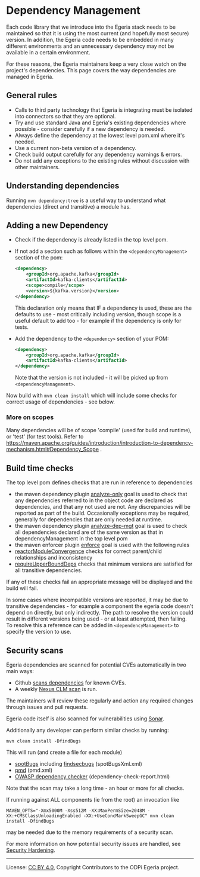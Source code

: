 <!-- SPDX-License-Identifier: CC-BY-4.0 -->
<!-- Copyright Contributors to the ODPi Egeria project. -->

# Dependency Management

Each code library that we introduce into the Egeria stack needs to be maintained so that it is using the
most current (and hopefully most secure) version.  In addition,
the Egeria code needs to be embedded in many different environments and
an unnecessary dependency may not be available in a certain environment.

For these reasons, the Egeria maintainers keep a very close watch on the project's dependencies.
This page covers the way dependencies are managed in Egeria.

## General rules

* Calls to third party technology that Egeria is integrating must be isolated into connectors so that they are optional.
* Try and use standard Java and Egeria's existing dependencies where possible - consider carefully if a new dependency is needed.
* Always define the dependency at the lowest level pom.xml where it's needed.
* Use a current non-beta version of a dependency.
* Check build output carefully for any dependency warnings & errors.
* Do not add any exceptions to the existing rules without discussion with other maintainers.

## Understanding dependencies

Running `mvn dependency:tree` is a useful way to understand what dependencies (direct and transitive) a module has.

## Adding a new Dependency

* Check if the dependency is already listed in the top level pom.
* If not add a section such as follows within the `<dependencyManagement>` section of the pom:
    ```xml
    <dependency>
        <groupId>org.apache.kafka</groupId>
        <artifactId>kafka-clients</artifactId>
        <scope>compile</scope>
        <version>${kafka.version}</version>
    </dependency>
    ```
    This declaration only means that IF a dependency is used, these are the defaults to use - most critically including version, though scope is a useful default to add too - for example if the dependency is only for tests.

* Add the dependency to the `<dependency>` section of your POM:
    ```xml
    <dependency>
        <groupId>org.apache.kafka</groupId>
        <artifactId>kafka-clients</artifactId>
    </dependency>
    ```
    Note that the version is not included - it will be picked up from `<dependencyManagement>`.

Now build with `mvn clean install` which will include some checks for correct usage of dependencies - see below.

### More on scopes

Many dependencies will be of scope 'compile' (used for build and runtime), or 'test' (for test tools). Refer to https://maven.apache.org/guides/introduction/introduction-to-dependency-mechanism.html#Dependency_Scope .

## Build time checks

The top level pom defines checks that are run in reference to dependencies

* the maven dependency plugin [analyze-only](https://maven.apache.org/plugins/maven-dependency-plugin/analyze-only-mojo.html) goal is used to check that any dependencies referred to in the object code are declared as dependencies, and that any not used are not. Any discrepancies will be reported as part of the build. Occasionally exceptions may be required, generally for dependencies that are only needed at runtime.
* the maven dependency plugin [analyze-dep-mgt](https://maven.apache.org/plugins/maven-dependency-plugin/analyze-dep-mgt-mojo.html) goal is used to check all dependencies declared are of the same version as that in dependencyManagement in the top level pom
* the maven enforcer plugin [enforce](https://maven.apache.org/enforcer/maven-enforcer-plugin/enforce-mojo.html) goal is used with  the following rules
* [reactorModuleConvergence](https://maven.apache.org/enforcer/enforcer-rules/reactorModuleConvergence.html) checks for correct parent/child relationships and inconsistency
* [requireUpperBoundDeps](https://maven.apache.org/enforcer/enforcer-rules/requireUpperBoundDeps.html) checks that minimum versions are satisfied for all transitive dependencies.

If any of these checks fail an appropriate message will be displayed and the build will fail.

In some cases where incompatible versions are reported, it may be due to transitive dependencies - for example a component the egeria code doesn't depend on directly, but only indirectly. The path to resolve the version could result in different versions being used - or at least attempted, then failing. To resolve this a reference can be added in `<dependencyManagement>` to specify the version to use.

## Security scans

Egeria dependencies are scanned for potential CVEs automatically in two main ways:

* Github [scans dependencies](https://help.github.com/en/articles/about-security-alerts-for-vulnerable-dependencies) for known CVEs.
* A weekly [Nexus CLM scan](https://nexus-iq.wl.linuxfoundation.org/assets/index.html#/reports/odpi-egeria/) is run.

The maintainers will review these regularly and action any required changes through issues and pull requests.

Egeria code itself is also scanned for vulnerabilities using [Sonar](https://sonarcloud.io/dashboard?id=odpi_egeria).

Additionally any developer can perform similar checks by running:

```
mvn clean install -DfindBugs
```

This will run (and create a file for each module)
 * [spotBugs](https://spotbugs.github.io/spotbugs-maven-plugin/index.html) including [findsecbugs](https://find-sec-bugs.github.io/) (spotBugsXml.xml)
 * [pmd](https://maven.apache.org/plugins/maven-pmd-plugin/) (pmd.xml)
 * [OWASP dependency checker](https://jeremylong.github.io/DependencyCheck/dependency-check-maven/) (dependency-check-report.html)

Note that the scan may take a long time - an hour or more for all checks.

If running against ALL components (ie from the root) an invocation like

```
MAVEN_OPTS="-Xmx5000M -Xss512M -XX:MaxPermSize=2048M -XX:+CMSClassUnloadingEnabled -XX:+UseConcMarkSweepGC" mvn clean install -DfindBugs 
```

may be needed due to the memory requirements of a security scan.

For more information on how potential security issues are handled, see [Security Hardening](Security-Hardening.md).

----
License: [CC BY 4.0](https://creativecommons.org/licenses/by/4.0/),
Copyright Contributors to the ODPi Egeria project.

